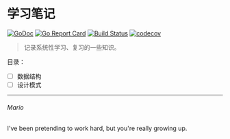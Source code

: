 # 学习笔记  
[![GoDoc](https://godoc.org/github.com/mats9693/study?status.svg)](https://godoc.org/github.com/mats9693/study)
[![Go Report Card](https://goreportcard.com/badge/github.com/mats9693/study)](https://goreportcard.com/report/github.com/mats9693/study)
[![Build Status](https://travis-ci.org/mats9693/study.svg?branch=master)](https://travis-ci.org/mats9693/study)
[![codecov](https://codecov.io/gh/mats9693/study/branch/master/graph/badge.svg)](https://codecov.io/gh/mats9693/study)

> 记录系统性学习、复习的一些知识。  

目录：
 - [ ] 数据结构
 - [ ] 设计模式

---
###### Mario
I've been pretending to work hard, but you're really growing up.
